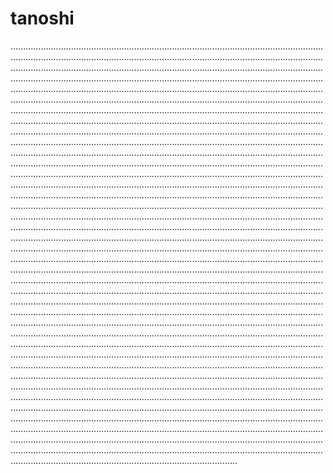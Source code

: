# tanoshi
..............................................................................................................................................................................................................................................................................................................................................................................................................................................................................................................................................................................................................................................................................................................................................................................................................................................................................................................................................................................................................................................................................................................................................................................................................................................................................................................................................................................................................................................................................................................................................................................................................................................................................................................................................................................................................................................................................................................................................................................................................................................................................................................................................................................................................................................................................................................................................................................................................................................................................................................................................................................................................................................................................................................................................................................................................................................................................................................................................................................................................................................................................................................................................................................................................................................................................................................................................................................................................................................................................................................................................................................................................................................................................................................................................................................................................................................................................................................................................................................................................................................................................................................................................................................................................................................................................................................................................................................................................................................................................................................................................................................................................................................................................................................................................................................................................................................................................................................................................................................................................................................................................................................................